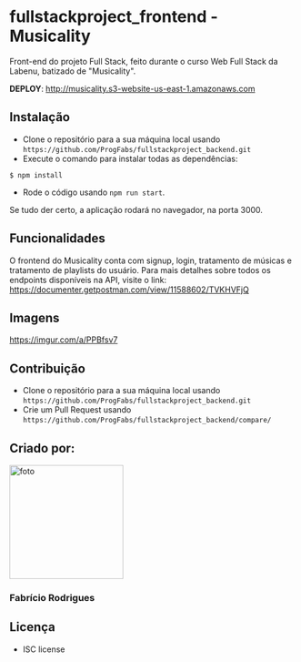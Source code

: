 # fullstackproject_frontend - Musicality
Front-end do projeto Full Stack, feito durante o curso Web Full Stack da Labenu, batizado de "Musicality".

**DEPLOY**: http://musicality.s3-website-us-east-1.amazonaws.com 

## Instalação
- Clone o repositório para a sua máquina local usando `https://github.com/ProgFabs/fullstackproject_backend.git`
- Execute o comando para instalar todas as dependências:
```
$ npm install
```
- Rode o código usando ```npm run start```.

Se tudo der certo, a aplicação rodará no navegador, na porta 3000.

## Funcionalidades
O frontend do Musicality conta com signup, login, tratamento de músicas e tratamento de playlists do usuário.
Para mais detalhes sobre todos os endpoints disponíveis na API, visite o link: https://documenter.getpostman.com/view/11588602/TVKHVFjQ

## Imagens

https://imgur.com/a/PPBfsv7

## Contribuição
- Clone o repositório para a sua máquina local usando `https://github.com/ProgFabs/fullstackproject_backend.git`
- Crie um Pull Request usando `https://github.com/ProgFabs/fullstackproject_backend/compare/`

## Criado por:
<img src="https://scontent.frao2-1.fna.fbcdn.net/v/t31.0-8/26240283_1385550858239717_3702848671724928148_o.jpg?_nc_cat=104&_nc_sid=09cbfe&_nc_ohc=jV90AgtjRbYAX-APCNd&_nc_ht=scontent.frao2-1.fna&oh=eabe789b9b298812f9bdf368c585072f&oe=5F9529EF"
	title="foto" width="200" height="200" />
### Fabrício Rodrigues

## Licença 
- ISC license 
